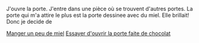 J'ouvre la porte. J'entre dans une pièce où se trouvent d'autres portes.
La porte qui m'a attire le plus est la porte dessinee avec du miel. Elle brillait!
Donc je decide de

[Manger un peu de miel](miel/manger-du-miel.md)
[Essayer d'ouvrir la porte faite de chocolat](chocolat/essayer-ouvrir-chocolat.md)


